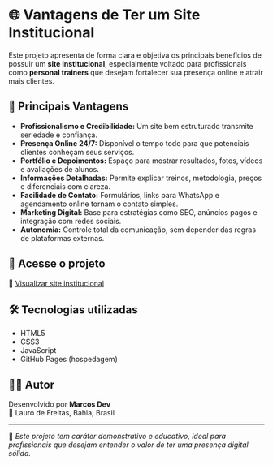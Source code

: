 # 🌐 Vantagens de Ter um Site Institucional

Este projeto apresenta de forma clara e objetiva os principais benefícios de possuir um **site institucional**, especialmente voltado para profissionais como **personal trainers** que desejam fortalecer sua presença online e atrair mais clientes.

## 📌 Principais Vantagens

- **Profissionalismo e Credibilidade:** Um site bem estruturado transmite seriedade e confiança.
- **Presença Online 24/7:** Disponível o tempo todo para que potenciais clientes conheçam seus serviços.
- **Portfólio e Depoimentos:** Espaço para mostrar resultados, fotos, vídeos e avaliações de alunos.
- **Informações Detalhadas:** Permite explicar treinos, metodologia, preços e diferenciais com clareza.
- **Facilidade de Contato:** Formulários, links para WhatsApp e agendamento online tornam o contato simples.
- **Marketing Digital:** Base para estratégias como SEO, anúncios pagos e integração com redes sociais.
- **Autonomia:** Controle total da comunicação, sem depender das regras de plataformas externas.

## 🚀 Acesse o projeto

🔗 [Visualizar site institucional](https://marcosdev-softwere.github.io/Domingos/)

## 🛠️ Tecnologias utilizadas

- HTML5
- CSS3
- JavaScript
- GitHub Pages (hospedagem)

## 👨‍💻 Autor

Desenvolvido por **Marcos Dev**  
📍 Lauro de Freitas, Bahia, Brasil

---

📢 *Este projeto tem caráter demonstrativo e educativo, ideal para profissionais que desejam entender o valor de ter uma presença digital sólida.*
